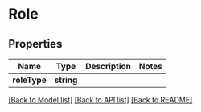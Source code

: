 # Role

## Properties
Name | Type | Description | Notes
------------ | ------------- | ------------- | -------------
**roleType** | **string** |  | 

[[Back to Model list]](../README.md#documentation-for-models) [[Back to API list]](../README.md#documentation-for-api-endpoints) [[Back to README]](../README.md)


